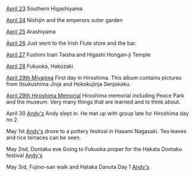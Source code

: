[April 23](https://photos.app.goo.gl/7vZ4uwDAXofDQjR66)
Southern Higashiyama

[April 24](https://photos.app.goo.gl/rfEESDRfsosN3k3o6)
Nishijin and the emperors outer garden

[April 25](https://photos.app.goo.gl/zdByFFZY8HwT2rha9)
Arashiyama

[April 26](https://photos.app.goo.gl/AX9mHJeLczjf1cSTA)
Just went to the Irish Flute store and the bar.

[April 27](https://photos.app.goo.gl/gkpmMgmTcFBaNuc18)
Fushimi Inari Taisha and Higashi Hongan-ji Temple

[April 28](https://photos.app.goo.gl/tLEK5ThCD3v6U64q9)
Fukuoka, Hakozaki

[April 29th Miyajima](https://photos.app.goo.gl/YhJbcQePYk9Tf8ct7)
First day in Hiroshima.  This album contains pictures from Itsukushima Jinja and Hokokujinja Senjokaku.

[April 29th Hiroshima Memorial](https://photos.app.goo.gl/zcf628aeaK1zXp9s6)
Hiroshima memorial including Peace Park and the museum.  Very many things that are learned and to think about.

April 30
[Andy's](https://photos.app.goo.gl/CCK6CatCL8zvdh576)
Andy slept in.  He met up with group late for Hiroshima day no 2

May 1st
[Andy's](https://photos.app.goo.gl/5eLJHY5R59Sb1XZx5)
drove to a pottery festival in Hasami Nagasaki.  Tea leaves and rice terraces can be seen.

May 2nd, Dontaku eve
Going to Fukuoka proper for the Hakata Dontaku festival
[Andy's](https://photos.app.goo.gl/ap1U1NjsmWh6VTQ5A)

May 3rd, Fujino-san walk and Hataka Danuta Day 1
[Andy's](https://photos.app.goo.gl/dfVfhFxUbC3TtqBAA)


